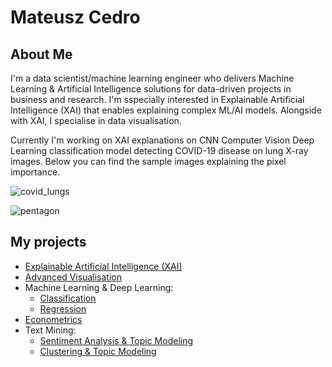 # Mateusz Cedro
## About Me
I'm a data scientist/machine learning engineer who delivers Machine Learning & Artificial Intelligence solutions for data-driven projects in business and research.
I'm sspecially interested in Explainable Artificial Intelligence (XAI) that enables explaining complex ML/AI models. Alongside with XAI, I specialise in data visualisation.

Currently I'm working on XAI explanations on CNN Computer Vision Deep Learning classification model detecting COVID-19 disease on lung X-ray images. Below you can find the sample images explaining the pixel importance.

![covid_lungs](https://github.com/mateuszcedro/mateuszcedro/blob/main/Explainable%20Artificial%20Intelligence/Grads.png)

![pentagon](https://github.com/mateuszcedro/mateuszcedro/blob/main/Explainable%20Artificial%20Intelligence/Pentagon.png)


## My projects
- [Explainable Artificial Intelligence (XAI)](https://github.com/mateuszcedro/mateuszcedro/blob/main/Explainable%20Artificial%20Intelligence/XAI.pdf)
- [Advanced Visualisation](https://github.com/mateuszcedro/mateuszcedro/blob/main/Visualisation/Advanced%20Visualisation.md)
- Machine Learning & Deep Learning:
    - [Classification](https://htmlpreview.github.io/?https://github.com/mateuszcedro/mateuszcedro/blob/main/Machine%20Learning%20%26%20Deep%20Learning/Classification.html)
    - [Regression](https://github.com/mateuszcedro/mateuszcedro/blob/main/Machine%20Learning%20%26%20Deep%20Learning/Regression.pdf)
- [Econometrics](https://github.com/mateuszcedro/mateuszcedro/blob/main/Econometrics/Econometrics.ipynb)
- Text Mining:
    - [Sentiment Analysis & Topic Modeling](https://htmlpreview.github.io/?https://github.com/mateuszcedro/mateuszcedro/blob/main/Text%20mining/Sentiment%20Analysis%20%26%20Topic%20Modeling.html)
    - [Clustering & Topic Modeling](https://htmlpreview.github.io/?https://github.com/mateuszcedro/mateuszcedro/blob/main/Text%20mining/Clustering%20%26%20Topic%20Modeling.html)


<!---
mateuszcedro/mateuszcedro is a ✨ special ✨ repository because its `README.md` (this file) appears on your GitHub profile.
You can click the Preview link to take a look at your changes.
--->
